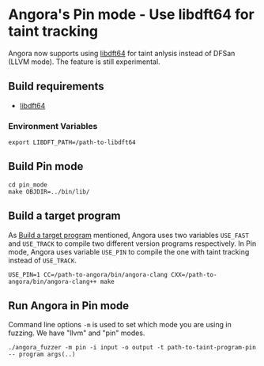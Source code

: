 # Angora's Pin mode - Use libdft64 for taint tracking

Angora now supports using [libdft64](https://github.com/AngoraFuzzer/libdft64) for taint anlysis instead of DFSan (LLVM mode).
The feature is still experimental.

## Build requirements

- [libdft64](https://github.com/AngoraFuzzer/libdft64)

### Environment Variables
```
export LIBDFT_PATH=/path-to-libdft64
```

## Build Pin mode
```
cd pin_mode
make OBJDIR=../bin/lib/
```

## Build a target program

As [Build a target program](./build_target.md) mentioned, Angora uses two variables `USE_FAST` and `USE_TRACK` to compile two different version programs respectively. In Pin mode, Angora uses variable `USE_PIN` to compile the one with taint tracking instead of `USE_TRACK`. 

```
USE_PIN=1 CC=/path-to-angora/bin/angora-clang CXX=/path-to-angora/bin/angora-clang++ make 
```

## Run Angora in Pin mode

Command line options `-m` is used to set which mode you are using in fuzzing. We have "llvm" and "pin" modes.

```
./angora_fuzzer -m pin -i input -o output -t path-to-taint-program-pin -- program args(..)
```